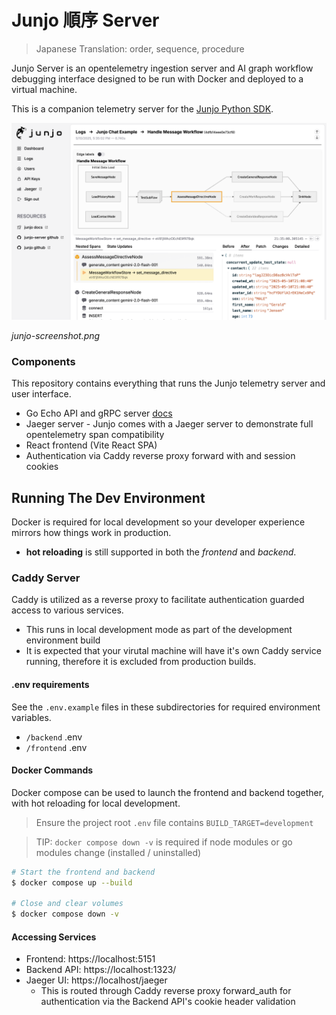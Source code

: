 # Junjo 順序 Server

> Japanese Translation: order, sequence, procedure

Junjo Server is an opentelemetry ingestion server and AI graph workflow debugging interface designed to be run with Docker and deployed to a virtual machine.

This is a companion telemetry server for the [Junjo Python SDK](https://github.com/mdrideout/junjo).

<img src="./junjo-screenshot.png" width="600" />

_junjo-screenshot.png_

### Components

This repository contains everything that runs the Junjo telemetry server and user interface.

- Go Echo API and gRPC server [docs](/backend/README.md)
- Jaeger server - Junjo comes with a Jaeger server to demonstrate full opentelemetry span compatibility
- React frontend (Vite React SPA)
- Authentication via Caddy reverse proxy forward with and session cookies

## Running The Dev Environment

Docker is required for local development so your developer experience mirrors how things work in production.

- **hot reloading** is still supported in both the *frontend* and *backend*. 

### Caddy Server
Caddy is utilized as a reverse proxy to facilitate authentication guarded access to various services.
- This runs in local development mode as part of the development environment build
- It is expected that your virutal machine will have it's own Caddy service running, therefore it is excluded from production builds.

#### .env requirements

See the `.env.example` files in these subdirectories for required environment variables.

- `/backend` .env
- `/frontend` .env

#### Docker Commands

Docker compose can be used to launch the frontend and backend together, with hot reloading for local development.

> Ensure the project root `.env` file contains `BUILD_TARGET=development`

> TIP: `docker compose down -v` is required if node modules or go modules change (installed / uninstalled)

```bash
# Start the frontend and backend
$ docker compose up --build

# Close and clear volumes
$ docker compose down -v
```

#### Accessing Services

- Frontend: https://localhost:5151
- Backend API: https://localhost:1323/
- Jaeger UI: https://localhost/jaeger 
  - This is routed through Caddy reverse proxy forward_auth for authentication via the Backend API's cookie header validation